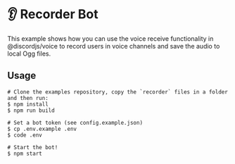 # 👂 Recorder Bot

This example shows how you can use the voice receive functionality in @discordjs/voice to record users in voice channels
and save the audio to local Ogg files.

## Usage

```sh-session
# Clone the examples repository, copy the `recorder` files in a folder and then run:
$ npm install
$ npm run build

# Set a bot token (see config.example.json)
$ cp .env.example .env
$ code .env

# Start the bot!
$ npm start
```
